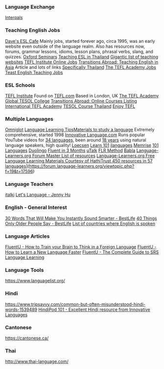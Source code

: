 ### Language Exchange
[Interpals](https://www.interpals.net/)
### Teaching English Jobs
[Dave's ESL Cafe](https://www.eslcafe.com/) Mainly jobs, started forever ago, circa 1995, was an early website even outside of the language realm. Also has resources now, forums, grammar lessons, idioms, lesson plans, phrasal verbs, slang, and quizzes.
[Oxford Seminars](https://www.oxfordseminars.ca/esl-info/) [Teaching ESL in Thailand](https://www.oxfordseminars.ca/esl-info/teaching-esl-in-thailand)
[Gigantic list of teaching websites](https://www.oxfordseminars.ca/teach-english-abroad/20000-jobs-resource.php)
[TEFL Institute Online Jobs](https://jobs.teflinstitute.com/job-region/online/)
[Transitions Abroad: Teaching English in Asia](https://www.transitionsabroad.com/listings/work/esl/articles/workinasia.shtml) Article and lots of links [Specifically Thailand](https://www.transitionsabroad.com/listings/work/esl/thailand.shtml)
[The TEFL Academy Jobs](https://www.theteflacademy.com/tefl-jobs/)
[Teast English Teaching Jobs](https://teast.co/)
### ESL Schools
[TEFL Institute](https://teflinstitute.com/tefl-courses-overview/) Found on [TEFL.com](https://www.tefl.com/teacher-training/training-directory.html?countryId=0) Based in London, UK
[The TEFL Academy](https://www.theteflacademy.com/ca/)
[Global TESOL College](https://globaltesol.com/)
[Transitions Abroad: Online Courses Listing](https://www.transitionsabroad.com/listings/work/esl/online_tefl_tesol_courses.shtml)
[International TEFL Academy](https://www.internationalteflacademy.com/online-TEFL-online-TESOL-certification-courses)
[TESOL Course Thailand](https://www.tesolcoursethailand.com/)
[Enjoy TEFL](https://www.enjoytefl.com/)
### Multiple Languages
[Omniglot](https://www.omniglot.com/) [Language Learning Tips](https://www.omniglot.com/language/index.htm)[Materials to study a language](https://www.omniglot.com/language/materials.htm) Extremely comprehensive, started 1998
[Innovative Language.com](https://www.innovativelanguage.com/) Runs popular YouTube videos for [34 languages](https://www.innovativelanguage.com/online-language-courses), been around [18 years](https://www.innovativelanguage.com/about/ourstory) using natural language speakers, high quality!
[Loecsen](https://www.loecsen.com/en)
[Learn 101](http://learn101.org/index.php)
[ilanguages](https://ilanguages.org/index.php)
[Memrise](https://www.memrise.com/)
[101 Languages](https://www.101languages.net/)
[Duolingo](https://www.duolingo.com/)
[Fluent in 3 Months](https://www.fluentin3months.com/)
[uTalk](https://utalk.com/en/store)
[FLR Method](https://flrmethod.com/)
[Babla](https://en.bab.la/)
[Language-Learners.org Forum Master List of resources](https://forum.language-learners.org/viewtopic.php?f=19&t=2900)
[Language-Learners.org Free Language Learning Materials Courtesy of HathiTrust 450 resources in 57 languages](https://forum.language-learners.org/viewtopic.php?f=19&t=17596)](https://forum.language-learners.org/viewtopic.php?f=19&t=17596)
### Language Teachers
[italki](https://www.italki.com/)
[Let's Language - Jenny Hu](https://letslanguage.com/)
### English - General Interest
[30 Words That Will Make You Instantly Sound Smarter - BestLife](https://bestlifeonline.com/words-to-sound-smarter/)
[40 Things Only Older People Say - BestLife](https://bestlifeonline.com/things-old-people-say/)
[List of countries where English is spoken](https://en.wikipedia.org/wiki/List_of_countries_and_territories_where_English_is_an_official_language)
### Language Articles
[FluentU - How to Train your Brain to Think in a Foreign Language](https://www.fluentu.com/blog/learn/thinking-in-a-foreign-language/)
[FluentU - How to Learn a New Language Faster](https://www.fluentu.com/blog/learn/fastest-way-to-learn-a-new-language/)
[FluentU - The Complete Guide to SRS Language Learning](https://www.fluentu.com/blog/learn/srs-spaced-repetition-language-learning/)
### Language Tools
https://www.languagelist.org/




### Hindi
https://www.tripsavvy.com/common-but-often-misunderstood-hindi-words-1539489
[HindiPod 101 - Excellent Hindi resource from Innovative Languages](https://www.hindipod101.com/)
### Cantonese
https://cantonese.ca/
### Thai
http://www.thai-language.com/